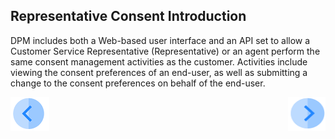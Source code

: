 ## Representative Consent Introduction

DPM includes both a Web-based user interface and an API set to allow a Customer Service Representative (Representative) or an agent perform the same consent management activities as the customer. Activities include viewing the consent preferences of an end-user, as well as submitting a change to the consent preferences on behalf of the end-user.



[![Previous](../images/Previous.png)]( 01_Consent_Main.md)[<img align="right" width="60" height="54" src="../images/Next.png">](07_01_Representative_Consent_Tutorial.md)
